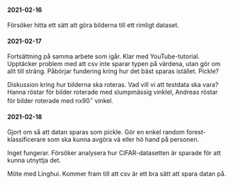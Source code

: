 #### 2021-02-16
Försöker hitta ett sätt att göra bilderna till ett rimligt dataset.

#### 2021-02-17
Fortsättning på samma arbete som igår. Klar med YouTube-tutorial. Upptäcker problem med att csv inte sparar typen på värdena, utan gör om allt till sträng. Påbörjar fundering kring hur det bäst sparas istället. Pickle?

Diskussion kring hur bilderna ska roteras. Vad vill vi att testdata ska vara? Hanna röstar för bilder roterade med slumpmässig vinklel, Andreas röstar för bilder roterade med nx90$^\circ$ vinkel.

#### 2021-02-18
Gjort om så att datan sparas som pickle.
Gör en enkel random forest-klassificerare som ska kunna avgöra vä eller hö hand på personen.

Inget fungerar. Försöker analysera hur CIFAR-datasetten är sparade för att kunna utnyttja det.

Möte med Linghui. Kommer fram till att csv är ett bra sätt att spara datan på.
